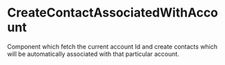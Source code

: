 # CreateContactAssociatedWithAccount
Component which fetch the current account Id and create contacts which will be automatically associated with that particular account.

